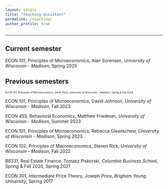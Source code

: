 ```yaml
---
layout: single
title: "Teaching Assistant"
permalink: /teaching/
author_profile: true
---
```

---
## Current semester  
ECON 101, Principles of Microeconomics, Alan Sorensen, _University of Wisconsin - Madison_, Spring 2025

## Previous semesters
<span style="font-size: 8px;">ECON 101, Principles of Microeconomics, Steve Trost, _University of Wisconsin - Madison_, Spring & Fall 2024

ECON 101, Principles of Microeconomics, David Johnson, _University of Wisconsin - Madison_, Fall 2023

ECON 455, Behavioral Economics, Matthew Friedman, _University of Wisconsin - Madison_, Summer 2023

ECON 101, Principles of Microeconomics, Rebecca Glawtschew, _University of Wisconsin - Madison_, Spring 2023

ECON 102, Principles of Macroeconomics, Steven Rick, _University of Wisconsin - Madison_, Fall 2022

B8331, Real Estate Finance, Tomasz Piskorski, _Columbia Business School_, Spring & Fall 2020, Spring 2021

ECON 301, Intermediate Price Theory, Joseph Price, _Brigham Young University_, Spring 2017